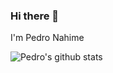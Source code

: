 ### Hi there 👋
I'm Pedro Nahime

<!--
**pedroNahime/pedroNahime** is a ✨ _special_ ✨ repository because its `README.md` (this file) appears on your GitHub profile.

Here are some ideas to get you started:

- 🔭 I’m currently working on ...
- 🌱 I’m currently learning ...
- 👯 I’m looking to collaborate on ...
- 🤔 I’m looking for help with ...
- 💬 Ask me about ...
- 📫 How to reach me: ...
- 😄 Pronouns: ...
- ⚡ Fun fact: ...
-->


![Pedro's github stats](https://github-readme-stats.vercel.app/api?username=pedroNahime&show_icons=true&theme=dark)
